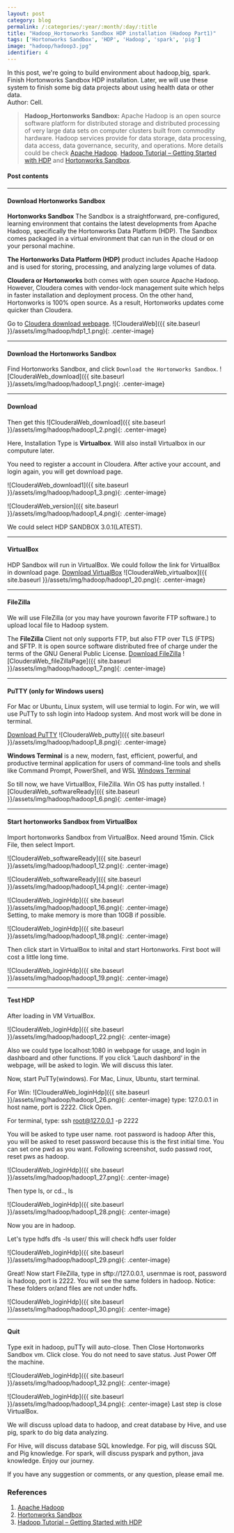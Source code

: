 ```yaml
---
layout: post
category: blog
permalink: /:categories/:year/:month/:day/:title
title: "Hadoop_Hortonworks Sandbox HDP installation (Hadoop Part1)"
tags: ['Hortonworks Sandbox', 'HDP', 'Hadoop', 'spark', 'pig']
image: "hadoop/hadoop3.jpg"
identifier: 4
---
```


In this post, we're going to build environment about hadoop,big, spark. Finish Hortonworks Sandbox HDP installation. Later, we will use these system to finish some big data projects about using health data or other data.
<br> 
Author: Cell.

<!--more-->

<blockquote class="tip">
<strong>Hadoop_Hortonworks Sandbox:</strong> Apache Hadoop is an open source software platform for distributed storage and distributed processing of very large data sets on computer clusters built from commodity hardware.  Hadoop services provide for data storage, data processing, data access, data governance, security, and operations. More details could be check 
<a href="https://hortonworks.com/apache/hadoop/">Apache Hadoop</a>.
<a href="https://hortonworks.com/tutorial/hadoop-tutorial-getting-started-with-hdp/">Hadoop Tutorial – Getting Started with HDP</a>
and <a href="https://www.cloudera.com/downloads/hortonworks-sandbox.html">Hortonworks Sandbox</a>.
</blockquote>

<div class="list-of-contents">
  <h4>Post contents</h4>
  <ul></ul>
</div>

<hr class="with-margin">
<h4 class="header" id="intro">Download Hortonworks Sandbox</h4>

**Hortonworks Sandbox** The Sandbox is a straightforward, pre-configured, learning environment that contains the latest developments from Apache Hadoop, specifically the Hortonworks Data Platform (HDP). The Sandbox comes packaged in a virtual environment that can run in the cloud or on your personal machine.

**The Hortonworks Data Platform (HDP)** product includes Apache Hadoop and is used for storing, processing, and analyzing large volumes of data.

**Cloudera or Hortonworks** both comes with open source Apache Hadoop. However, Cloudera comes with vendor-lock management suite which helps in faster installation and deployment process. On the other hand, Hortonworks is 100% open source. As a result, Hortonworks updates come quicker than Cloudera.

Go to [Cloudera download webpage](https://www.cloudera.com/downloads.html).
![ClouderaWeb]({{ site.baseurl }}/assets/img/hadoop/hdp1_1.png){: .center-image}

<hr class="with-margin">
<h4 class="header" id="basic-implementation">Download the Hortonworks Sandbox</h4>

Find Hortonworks Sandbox, and click `Download the Hortonworks Sandbox`.
![ClouderaWeb_download]({{ site.baseurl }}/assets/img/hadoop/hadoop1_1.png){: .center-image}


<hr class="with-margin">
<h4 class="header" id="outro">Download</h4>
Then get this 
![ClouderaWeb_download]({{ site.baseurl }}/assets/img/hadoop/hadoop1_2.png){: .center-image}

Here, Installation Type is <strong>Virtualbox</strong>. Will also install Virtualbox in our computure later.

You need to register a account in Cloudera. After active your account, and login again, you will get download page.

![ClouderaWeb_download1]({{ site.baseurl }}/assets/img/hadoop/hadoop1_3.png){: .center-image}

![ClouderaWeb_version]({{ site.baseurl }}/assets/img/hadoop/hadoop1_4.png){: .center-image}


We could select HDP SANDBOX 3.0.1(LATEST).

<hr class="with-margin">
<h4 class="header" id="outro">VirtualBox</h4>


HDP Sandbox will run in VirtualBox. We could follow the link for VirtualBox in download page.
[Download VirtualBox](https://www.virtualbox.org/wiki/Downloads)
![ClouderaWeb_virtualbox]({{ site.baseurl }}/assets/img/hadoop/hadoop1_20.png){: .center-image}

<hr class="with-margin">
<h4 class="header" id="outro">FileZilla</h4>
We will use FileZilla (or  you may have yourown favorite FTP software.) to upload local file to Hadoop system.

The <strong>FileZilla</strong> Client not only supports FTP, but also FTP over TLS (FTPS) and SFTP. It is open source software distributed free of charge under the terms of the GNU General Public License.
[Download FileZilla](https://filezilla-project.org/download.php?platform=win64)
![ClouderaWeb_fileZillaPage]({{ site.baseurl }}/assets/img/hadoop/hadoop1_7.png){: .center-image}


<hr class="with-margin">
<h4 class="header" id="outro">PuTTY (only for Windows users)</h4>

For Mac or Ubuntu, Linux system, will use termial to login.
For win, we will use PuTTy to ssh login into Hadoop system. And most work will be done in terminal.

[Download PuTTY](https://www.chiark.greenend.org.uk/~sgtatham/putty/latest.html)
![ClouderaWeb_putty]({{ site.baseurl }}/assets/img/hadoop/hadoop1_8.png){: .center-image}

<strong>Windows Terminal</strong> is a new, modern, fast, efficient, powerful, and productive terminal application for users of command-line tools and shells like Command Prompt, PowerShell, and WSL
[Windows Terminal](https://github.com/microsoft/Terminal)

So till now, we have VirtualBox, FileZilla. Win OS has putty installed.
![ClouderaWeb_softwareReady]({{ site.baseurl }}/assets/img/hadoop/hadoop1_6.png){: .center-image}

<hr class="with-margin">
<h4 class="header" id="outro">Start hortonworks Sandbox from VirtualBox</h4>
Import hortonworks Sandbox from VirtualBox. Need around 15min. Click File, then select Import.

![ClouderaWeb_softwareReady]({{ site.baseurl }}/assets/img/hadoop/hadoop1_12.png){: .center-image}

![ClouderaWeb_softwareReady]({{ site.baseurl }}/assets/img/hadoop/hadoop1_14.png){: .center-image}

![ClouderaWeb_loginHdp]({{ site.baseurl }}/assets/img/hadoop/hadoop1_16.png){: .center-image}
<br>
Setting, to make memory is more than 10GB if possible.

![ClouderaWeb_loginHdp]({{ site.baseurl }}/assets/img/hadoop/hadoop1_18.png){: .center-image}

Then click start in VirtualBox to inital and start Hortonworks. First boot will cost a little long time.

![ClouderaWeb_loginHdp]({{ site.baseurl }}/assets/img/hadoop/hadoop1_19.png){: .center-image}


<hr class="with-margin">
<h4 class="header" id="outro">Test HDP</h4>
After loading in VM VirtualBox.

![ClouderaWeb_loginHdp]({{ site.baseurl }}/assets/img/hadoop/hadoop1_22.png){: .center-image}

Also we could type localhost:1080 in webpage for usage, and login in dashboard and other functions. If you click 'Lauch dashbord‘ in the webpage, will be asked to login. We will discuss this later. 

Now, start PuTTy(windows). For Mac, Linux, Ubuntu, start terminal.

For Win:
![ClouderaWeb_loginHdp]({{ site.baseurl }}/assets/img/hadoop/hadoop1_26.png){: .center-image}
type: 127.0.0.1 in host name, port is 2222. Click Open.

For terminal, type: ssh root@127.0.0.1 -p 2222

You will be asked to type user name.  root
password is hadoop
After this, you will be asked to reset password because this is the first initial time.
You can set one pwd as you want. Following screenshot, sudo passwd root, reset pws as hadoop.

![ClouderaWeb_loginHdp]({{ site.baseurl }}/assets/img/hadoop/hadoop1_27.png){: .center-image}

Then type ls, or cd.., ls

![ClouderaWeb_loginHdp]({{ site.baseurl }}/assets/img/hadoop/hadoop1_28.png){: .center-image}

Now you are in hadoop.

Let's type hdfs dfs -ls user/
this will check hdfs user folder

![ClouderaWeb_loginHdp]({{ site.baseurl }}/assets/img/hadoop/hadoop1_29.png){: .center-image}

Great!
Now start FileZilla, type in sftp://127.0.0.1, usernmae is root, password is hadoop, port is 2222.
You will see the same folders in hadoop. Notice: These folders or/and files are not under hdfs.

![ClouderaWeb_loginHdp]({{ site.baseurl }}/assets/img/hadoop/hadoop1_30.png){: .center-image}

<hr class="with-margin">
<h4 class="header" id="outro">Quit</h4>
Type exit in hadoop, puTTy will auto-close.
Then Close Hortonworks Sandbox vm. Click close. You do not need to save status. Just Power Off the machine.

![ClouderaWeb_loginHdp]({{ site.baseurl }}/assets/img/hadoop/hadoop1_32.png){: .center-image}

![ClouderaWeb_loginHdp]({{ site.baseurl }}/assets/img/hadoop/hadoop1_34.png){: .center-image}
Last step is close VirtualBox.

We will discuss upload data to hadoop, and creat database by Hive, and use pig, spark to do big data analyzing.

For Hive, will discuss database SQL knowledge.
For pig, will discuss SQL and Pig knowledge.
For spark, will discuss pyspark and python, java knowledge.
Enjoy our journey. 

If you have any suggestion or comments, or any question, please email me.


### References

<ol>
  <li><a href="https://hortonworks.com/tutorial/hadoop-tutorial-getting-started-with-hdp/">Apache Hadoop</a></li>
  <li><a href="https://www.cloudera.com/downloads/hortonworks-sandbox.html">Hortonworks Sandbox</a></li>
  <li><a href="https://hortonworks.com/apache/hadoop/">Hadoop Tutorial – Getting Started with HDP</a></li>
</ol>
